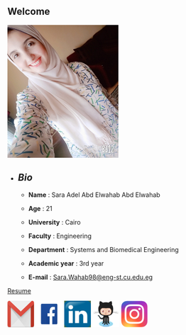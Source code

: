 ## Welcome

 <img src="SaRa.jpg" width="250" height="300" />


* ## *Bio*
    * **Name** : Sara Adel Abd Elwahab Abd Elwahab

    * **Age** : 21

    * **University** : Cairo

    * **Faculty** : Engineering

    * **Department** : Systems and Biomedical Engineering

    * **Academic year** : 3rd year

    * **E-mail** : Sara.Wahab98@eng-st.cu.edu.eg


[Resume](https://github.com/sbme-tutorials/sbe201-markdown-resumes-sbe201-2021-team08/blob/master/member4.md)

[<img src="gmail.png" width="60" height="60"/>](https://sarahadel540@gmail.com)
[<img src="facebook.jpg" width="60" height="60"/>](https://www.facebook.com/sarah.adel.100483)
[<img src="LinkedIn.jpg" width="60" height="60"/>](https://www.linkedin.com/in/sara-adel-b4858b150/)
[<img src="Github.png" width="60" height="60"/>](https://github.com/SaraAdel540)
[<img src="Instagram.png" width="60" height="60"/>]( https://www.instagram.com/sara.adel___/)
